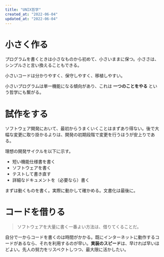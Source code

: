 ```yaml
---
title: "UNIX哲学"
created_at: "2022-06-04"
updated_at: "2022-06-04"
---
```


# 小さく作る

プログラムを書くときは小さなものから初めて、小さいままに保つ。小ささは、シンプルさと言い換えることもできる。

小さいコードは分かりやすく、保守しやすく、移植しやすい。

小さいプログラムは単一機能になる傾向があり、これは **一つのことをやる** という哲学にも繋がる。

# 試作をする

ソフトウェア開発において、最初からうまくいくことはまずあり得ない。後で大幅な変更に取り掛かるよりは、開発の初期段階で変更を行うほうが安上りである。

理想の開発サイクルを以下に示す。

- 短い機能仕様書を書く
- ソフトウェアを書く
- テストして書き直す
- 詳細なドキュメントを（必要なら）書く

まずは動くものを書く。実際に動かして確かめる。文書化は最後に。

# コードを借りる

> ソフトウェアを大量に書く一番よい方法は、借りてくることだ。

自分で一からコードを書くのは時間がかかる。既にインターネットに動作するコードがあるなら、それを利用するのが早い。**実装のスピード**は、早ければ早いほどよい。先人の努力をリスペクトしつつ、最大限に活かしたい。



